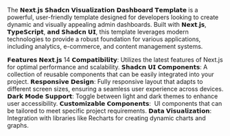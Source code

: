 The 𝗡𝗲𝘅𝘁.𝗷𝘀 𝗦𝗵𝗮𝗱𝗰𝗻 𝗩𝗶𝘀𝘂𝗮𝗹𝗶𝘇𝗮𝘁𝗶𝗼𝗻 𝗗𝗮𝘀𝗵𝗯𝗼𝗮𝗿𝗱 𝗧𝗲𝗺𝗽𝗹𝗮𝘁𝗲 is a powerful, user-friendly template designed for developers looking to create dynamic and visually appealing admin dashboards. Built with 𝗡𝗲𝘅𝘁.𝗷𝘀, 𝗧𝘆𝗽𝗲𝗦𝗰𝗿𝗶𝗽𝘁, 𝗮𝗻𝗱 𝗦𝗵𝗮𝗱𝗰𝗻 𝗨𝗜, this template leverages modern technologies to provide a robust foundation for various applications, including analytics, e-commerce, and content management systems.


𝗙𝗲𝗮𝘁𝘂𝗿𝗲𝘀
𝗡𝗲𝘅𝘁.𝗷𝘀 14 𝗖𝗼𝗺𝗽𝗮𝘁𝗶𝗯𝗶𝗹𝗶𝘁𝘆: Utilizes the latest features of Next.js for optimal performance and scalability.
𝗦𝗵𝗮𝗱𝗰𝗻 𝗨𝗜 𝗖𝗼𝗺𝗽𝗼𝗻𝗲𝗻𝘁𝘀: A collection of reusable components that can be easily integrated into your project.
𝗥𝗲𝘀𝗽𝗼𝗻𝘀𝗶𝘃𝗲 𝗗𝗲𝘀𝗶𝗴𝗻: Fully responsive layout that adapts to different screen sizes, ensuring a seamless user experience across devices.
𝗗𝗮𝗿𝗸 𝗠𝗼𝗱𝗲 𝗦𝘂𝗽𝗽𝗼𝗿𝘁: Toggle between light and dark themes to enhance user accessibility.
𝗖𝘂𝘀𝘁𝗼𝗺𝗶𝘇𝗮𝗯𝗹𝗲 𝗖𝗼𝗺𝗽𝗼𝗻𝗲𝗻𝘁𝘀:  UI components that can be tailored to meet specific project requirements.
𝗗𝗮𝘁𝗮 𝗩𝗶𝘀𝘂𝗮𝗹𝗶𝘇𝗮𝘁𝗶𝗼𝗻: Integration with libraries like Recharts for creating dynamic charts and graphs.
